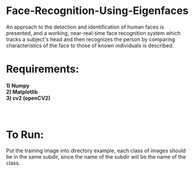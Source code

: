 




# Face-Recognition-Using-Eigenfaces
An approach to the detection and identification of human faces is presented, and a working, near-real-time face recognition system which tracks a subject's head and then recognizes the person by comparing characteristics of the face to those of known individuals is described.

# Requirements:

<h4>1) Numpy</br>
2) Matplotlib</br>
3) cv2 (openCV2)</br>
</h4>
</br>


<h1> To Run:</h1>

Put the training image into directory example, each class of images should be in the same subdir, since the name of the subdir will be the name of the class.




